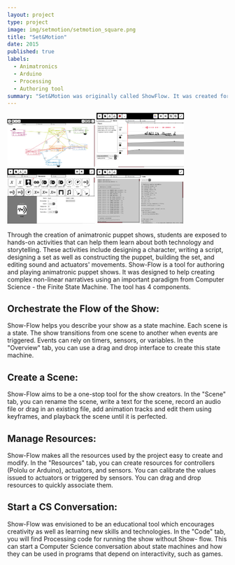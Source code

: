 ```yaml
---
layout: project
type: project
image: img/setmotion/setmotion_square.png
title: "Set&Motion"
date: 2015
published: true
labels:
  - Animatronics
  - Arduino
  - Processing
  - Authoring tool
summary: "Set&Motion was originally called ShowFlow. It was created for the Student Inovation Contest for UIST conference 2015, where the demo of the tool was presented along with the show *Zee's mystery*. The tool won the award for best Software innovation."
---
```

<div class="text-center p-4">
  <img width="200px" src="../img/setmotion/overview.png" class="img-thumbnail" >
  <img width="200px" src="../img/setmotion/scenetab.png" class="img-thumbnail" >
  <img width="200px" src="../img/setmotion/resourcetab.png" class="img-thumbnail" >
  <img width="200px" src="../img/setmotion/codetab.png" class="img-thumbnail" >
</div>

Through the creation of animatronic puppet shows, students are exposed to hands-on activities that can help them learn about both technology and storytelling. These activities include designing a character, writing a script, designing a set as well as constructing the puppet, building the set, and editing sound and actuators' movements. Show-Flow is a tool for authoring and playing animatronic puppet shows. It was designed to help creating complex non-linear narratives using an important paradigm from Computer Science - the Finite State Machine. The tool has 4 components.

## Orchestrate the Flow of the Show:
Show-Flow helps you describe your show as a state machine. Each scene is a state. The show transitions from one scene to another when events are triggered. Events can rely on timers, sensors, or variables. In the "Overview" tab, you can use a drag and drop interface to create this state machine.

## Create a Scene:
Show-Flow aims to be a one-stop tool for the show creators. In the "Scene" tab, you can rename the scene, write a text for the scene, record an audio file or drag in an existing file, add animation tracks and edit them using keyframes, and playback the scene until it is perfected.

## Manage Resources:
Show-Flow makes all the resources used by the project easy to create and modify. In the "Resources" tab, you can create resources for controllers (Pololu or Arduino), actuators, and sensors. You can calibrate the values issued to actuators or triggered by sensors. You can drag and drop resources to quickly associate them.

## Start a CS Conversation:
Show-Flow was envisioned to be an educational tool which encourages creativity as well as learning new skills and technologies. In the "Code" tab, you will find Processing code for running the show without Show- flow. This can start a Computer Science conversation about state machines and how they can be used in programs that depend on interactivity, such as games.

